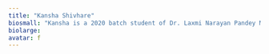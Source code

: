 ```yaml
---
title: "Kansha Shivhare"
biosmall: "Kansha is a 2020 batch student of Dr. Laxmi Narayan Pandey Medical College"
biolarge:
avatar: f
---
```

